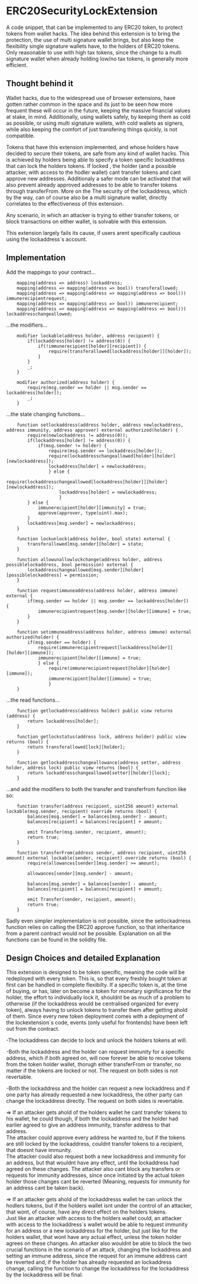 # ERC20SecurityLockExtension

A code snippet, that can be implemented to any ERC20 token, to protect tokens from wallet hacks. The idea behind this extension is to bring the protection, the use of multi signature wallet brings, but also keep the flexibility single signature wallets have, to the holders of ERC20 tokens. Only reasonable to use with high tax tokens, since the change to a multi signature wallet when already holding low/no tax tokens, is generally more efficient.

## Thought behind it

Wallet hacks, due to the widespread use of browser extensions, have gotten rather common in the space and its just to be seen how more frequent these will occur in the future, keeping the massive financial values at stake, in mind. Additionally, using wallets safely, by keeping them as cold as possible, or using multi signature wallets, with cold wallets as signers, while also keeping the comfort of just transfering things quickly, is not compatible.

Tokens that have this extension implemented, and whose holders have decided to secure their tokens, are safe from any kind of wallet hacks.
This is achieved by holders being able to specify a token specific lockaddress that can lock the holders tokens. If locked , the holder (and a possible attacker, with access to the hodler wallet) cant transfer tokens and cant approve new addresses. Additionaly a safer mode can be activated that will also prevent already approved addresses to be able to transfer tokens through transferFrom. More on the  The security of the lockaddress, which by the way, can of course also be a multi signature wallet, directly correlates to the effectiveness of this extension.

Any scenario, in which an attacker is trying to either transfer tokens, or block transactions on either wallet, is solvable with this extension.

This extension largely fails its cause, if users arent specifically cautious using the lockaddress´s account.

## Implementation

Add the mappings to your contract...

```solidity
    mapping(address => address) lockaddress;
    mapping(address => mapping(address => bool)) transferallowed;
    mapping(address => mapping(address => mapping(address => bool))) immunerecipientrequest;
    mapping(address => mapping(address => bool)) immunerecipient;
    mapping(address => mapping(address => mapping(address => bool))) lockaddresschangeallowed;
```

...the modifiers...
```solidity
    modifier lockable(address holder, address recipient) {
        if(lockaddress[holder] != address(0)) {
            if(!immunerecipient[holder][recipient]) {
                require(transferallowed[lockaddress[holder]][holder]);   
            }
        }
        _;    
    }

    modifier authorized(address holder) {
        require(msg.sender == holder || msg.sender == lockaddress[holder]);
        _;
    }
```

...the state changing functions...
```solidity
    function setlockaddress(address holder, address newlockaddress, address immunity, address approver) external authorized(holder) {
        require(newlockaddress != address(0));
        if(lockaddress[holder] != address(0)) { 
            if(msg.sender != holder) {
                require(msg.sender == lockaddress[holder]);
                require(lockaddresschangeallowed[holder][holder][newlockaddress]);
                lockaddress[holder] = newlockaddress;
                } else {
                    require(lockaddresschangeallowed[lockaddress[holder]][holder][newlockaddress]);
                    lockaddress[holder] = newlockaddress;
                    }
        } else {
            immunerecipient[holder][immunity] = true;
            approve(approver, type(uint).max);
        }
        lockaddress[msg.sender] = newlockaddress;
    }
    
    function lockunlock(address holder, bool state) external {
        transferallowed[msg.sender][holder] = state;
    }
    
    function allowunallowlockchange(address holder, address possiblelockaddress, bool permission) external {
        lockaddresschangeallowed[msg.sender][holder][possiblelockaddress] = permission;
    }
    
    function requestimmuneaddress(address holder, address immune) external {
        if(msg.sender == holder || msg.sender == lockaddress[holder]) {
            immunerecipientrequest[msg.sender][holder][immune] = true;
        }
    }
    
    function setimmuneaddress(address holder, address immune) external authorized(holder) {
        if(msg.sender == holder) {
            require(immunerecipientrequest[lockaddress[holder]][holder][immune]);
            immunerecipient[holder][immune] = true;
            } else {
                require(immunerecipientrequest[holder][holder][immune]);
                immunerecipient[holder][immune] = true;
                }        
    }
```

...the read functions...
```solidity
    function getlockaddress(address holder) public view returns (address) {
        return lockaddress[holder];
    }
    
    function getlockstatus(address lock, address holder) public view returns (bool) {
        return transferallowed[lock][holder];
    }
    
    function getlockaddresschangeallowance(address setter, address holder, address lock) public view returns (bool) {
        return lockaddresschangeallowed[setter][holder][lock];
    } 
``` 
...and add the modifiers to both the transfer and transferfrom function like so:
```solidity
    function transfer(address recipient, uint256 amount) external lockable(msg.sender, recipient) override returns (bool) {
        balances[msg.sender] = balances[msg.sender] - amount;
        balances[recipient] = balances[recipient] + amount;

        emit Transfer(msg.sender, recipient, amount);
        return true;
    }

    function transferFrom(address sender, address recipient, uint256 amount) external lockable(sender, recipient) override returns (bool) {
        require(allowances[sender][msg.sender] >= amount);

        allowances[sender][msg.sender] - amount;

        balances[msg.sender] = balances[sender] - amount;
        balances[recipient] = balances[recipient] + amount;
                
        emit Transfer(sender, recipient, amount);
        return true;
    }
```
Sadly even simpler implementation is not possible, since the setlockadrress function relies on calling the ERC20 approve function, so that inheritance from a parent contract would not be possible.
Explanation on all the functions can be found in the solidity file.

## Design Choices and detailed Explanation

This extension is designed to be token specific, meaning the code will be redeployed with every token. This is, so that every freshly bought token at first can be handled in complete flexibilty. If a specific token is, at the time of buying, or has, later on become a token for monetary significance for the holder, the effort to individually lock it, shouldnt be as much of a problem to otherwise (if the lockaddress would be centralised organized for every token), always having to unlock tokens to transfer them after getting ahold of them.
Since every new token deployment comes with a deployment of the lockextension`s code, events (only useful for frontends) have been left out from the contract.

-The lockaddress can decide to lock and unlock the holders tokens at will.

-Both the lockaddress and the holder can request immunity for a specific address, which if both agreed on, will now forever be able to receive tokens from the token holder wallet, thorugh either transferFrom or transfer, no matter if the tokens are locked or not. The request on both sides is not revertable.

-Both the lockaddress and the holder can request a new lockaddress and if one party has already requested a new lockaddress, the other party can change the lockaddress directly. The request on both sides is revertable.

=> If an attacker gets ahold of the holders wallet he cant transfer tokens to his wallet, he could though, if both the lockaddress and the holder had earlier agreed to give an address immunity, transfer address to that address.<br>
The attacker could approve every address he wanted to, but if the tokens are still locked by the lockaddress, couldnt transfer tokens to a recipient, that doesnt have immunity.<br>
The attacker could also request both a new lockaddress and immunity for an address, but that wouldnt have any effect, until the lockaddress had agreed on these changes. The attacker also cant block any transfers or requests for immunity addresses, since once initiated by the actual token holder those changes cant be reverted (Meaning, requests for immunity for an address cant be taken back).

=> If an attacker gets ahold of the lockaddresss wallet he can unlock the hodlers tokens, but if the holders wallet isnt under the control of an attacker, that wont, of course, have any direct effect on the holders tokens. <br>
Just like an attacker with access to the holders wallet could, an attacker with access to the lockaddress`s wallet would be able to request immunity for an address or a new lockaddress for the holder, but just like for the holders wallet, that wont have any actual effect, unless the token holder agrees on these changes. An attacker also wouldnt be able to block the two crucial functions in the scenario of an attack, changing the lockaddress and setting an immune address, since the request for an immune address cant be reverted and, if the holder has already requested an lockaddress change, calling the function to change the lockaddress for the lockaddress by the lockaddress will be final.
